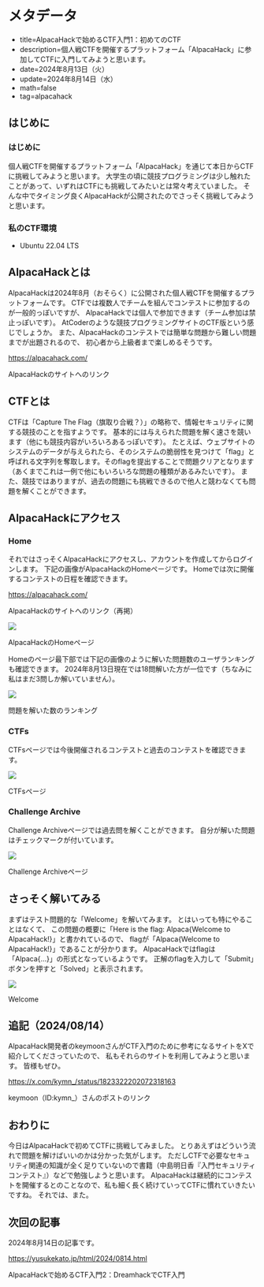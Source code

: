 # メタデータ
- title=AlpacaHackで始めるCTF入門1：初めてのCTF
- description=個人戦CTFを開催するプラットフォーム「AlpacaHack」に参加してCTFに入門してみようと思います。
- date=2024年8月13日（火）
- update=2024年8月14日（水）
- math=false
- tag=alpacahack

## はじめに

### はじめに
個人戦CTFを開催するプラットフォーム「AlpacaHack」を通じて本日からCTFに挑戦してみようと思います。
大学生の頃に競技プログラミングは少し触れたことがあって、いずれはCTFにも挑戦してみたいとは常々考えていました。
そんな中でタイミング良くAlpacaHackが公開されたのでさっそく挑戦してみようと思います。

### 私のCTF環境
- Ubuntu 22.04 LTS

## AlpacaHackとは
AlpacaHackは2024年8月（おそらく）に公開された個人戦CTFを開催するプラットフォームです。
CTFでは複数人でチームを組んでコンテストに参加するのが一般的っぽいですが、
AlpacaHackでは個人で参加できます（チーム参加は禁止っぽいです）。
AtCoderのような競技プログラミングサイトのCTF版という感じでしょうか。
また、AlpacaHackのコンテストでは簡単な問題から難しい問題までが出題されるので、
初心者から上級者まで楽しめるそうです。

https://alpacahack.com/

AlpacaHackのサイトへのリンク

## CTFとは
CTFは「Capture The Flag（旗取り合戦？）」の略称で、情報セキュリティに関する競技のことを指すようです。
基本的には与えられた問題を解く速さを競います（他にも競技内容がいろいろあるっぽいです）。
たとえば、ウェブサイトのシステムのデータが与えられたら、そのシステムの脆弱性を見つけて「flag」と呼ばれる文字列を奪取します。そのflagを提出することで問題クリアとなります（あくまでこれは一例で他にもいろいろな問題の種類があるみたいです）。
また、競技ではありますが、過去の問題にも挑戦できるので他人と競わなくても問題を解くことができます。

## AlpacaHackにアクセス

### Home
それではさっそくAlpacaHackにアクセスし、アカウントを作成してからログインします。
下記の画像がAlpacaHackのHomeページです。
Homeでは次に開催するコンテストの日程を確認できます。

https://alpacahack.com/

AlpacaHackのサイトへのリンク（再掲）

![](../../images/2024/20240813_1.png)

AlpacaHackのHomeページ

Homeのページ最下部では下記の画像のように解いた問題数のユーザランキングも確認できます。
2024年8月13日現在では18問解いた方が一位です（ちなみに私はまだ3問しか解いていません）。

![](../../images/2024/20240813_4.png)

問題を解いた数のランキング

### CTFs
CTFsページでは今後開催されるコンテストと過去のコンテストを確認できます。

![](../../images/2024/20240813_2.png)

CTFsページ

### Challenge Archive
Challenge Archiveページでは過去問を解くことができます。
自分が解いた問題はチェックマークが付いています。

![](../../images/2024/20240813_3.png)

Challenge Archiveページ

## さっそく解いてみる
まずはテスト問題的な「Welcome」を解いてみます。
とはいっても特にやることはなくて、
この問題の概要に「Here is the flag: Alpaca{Welcome to AlpacaHack!}」と書かれているので、
flagが「Alpaca{Welcome to AlpacaHack!}」であることが分かります。
AlpacaHackではflagは「Alpaca{...}」の形式となっているようです。
正解のflagを入力して「Submit」ボタンを押すと「Solved」と表示されます。

![](../../images/2024/20240813_5.png)

Welcome

## 追記（2024/08/14）
AlpacaHack開発者のkeymoonさんがCTF入門のために参考になるサイトをXで紹介してくださっていたので、
私もそれらのサイトを利用してみようと思います。
皆様もぜひ。

https://x.com/kymn_/status/1823322202072318163

keymoon（ID:kymn_）さんのポストのリンク

## おわりに
今日はAlpacaHackで初めてCTFに挑戦してみました。
とりあえずはどういう流れで問題を解けばいいのかは分かった気がします。
ただしCTFで必要なセキュリティ関連の知識が全く足りていないので書籍（中島明日香『入門セキュリティコンテスト』）などで勉強しようと思います。
AlpacaHackは継続的にコンテストを開催するとのことなので、私も細く長く続けていってCTFに慣れていきたいですね。
それでは、また。

## 次回の記事
2024年8月14日の記事です。

https://yusukekato.jp/html/2024/0814.html

AlpacaHackで始めるCTF入門2：DreamhackでCTF入門

